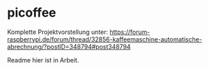 # picoffee

Komplette Projektvorstellung unter: https://forum-raspberrypi.de/forum/thread/32856-kaffeemaschine-automatische-abrechnung/?postID=348794#post348794

Readme hier ist in Arbeit.

